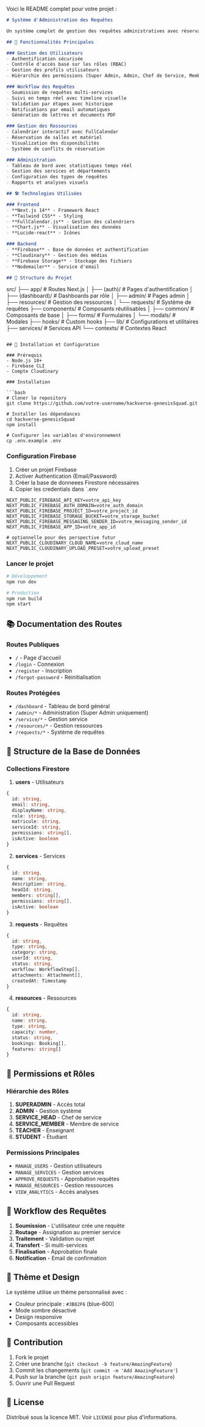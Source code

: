 Voici le README complet pour votre projet :

```markdown
# Système d'Administration des Requêtes

Un système complet de gestion des requêtes administratives avec réservation de ressources, développé avec Next.js et Firebase.

## 🚀 Fonctionnalités Principales

### Gestion des Utilisateurs
- Authentification sécurisée
- Contrôle d'accès basé sur les rôles (RBAC)
- Gestion des profils utilisateurs
- Hiérarchie des permissions (Super Admin, Admin, Chef de Service, Membre de Service, Enseignant, Étudiant)

### Workflow des Requêtes
- Soumission de requêtes multi-services
- Suivi en temps réel avec timeline visuelle
- Validation par étapes avec historique
- Notifications par email automatiques
- Génération de lettres et documents PDF

### Gestion des Ressources
- Calendrier interactif avec FullCalendar
- Réservation de salles et matériel
- Visualization des disponibilités
- Système de conflits de réservation

### Administration
- Tableau de bord avec statistiques temps réel
- Gestion des services et départements
- Configuration des types de requêtes
- Rapports et analyses visuels

## 🛠️ Technologies Utilisées

### Frontend
- **Next.js 14** - Framework React
- **Tailwind CSS** - Styling
- **FullCalendar.js** - Gestion des calendriers
- **Chart.js** - Visualisation des données
- **Lucide-react** - Icônes

### Backend
- **Firebase** - Base de données et authentification
- **Cloudinary** - Gestion des médias
- **Firebase Storage** - Stockage des fichiers
- **Nodemailer** - Service d'email

## 📁 Structure du Projet

```
src/
├── app/                    # Routes Next.js
│   ├── (auth)/            # Pages d'authentification
│   ├── (dashboard)/       # Dashboards par rôle
│   ├── admin/             # Pages admin
│   ├── resources/         # Gestion des ressources
│   └── requests/          # Système de requêtes
├── components/            # Composants réutilisables
│   ├── common/            # Composants de base
│   ├── forms/             # Formulaires
│   └── modals/            # Modales
├── hooks/                 # Custom hooks
├── lib/                   # Configurations et utilitaires
├── services/              # Services API
└── contexts/              # Contextes React
```

## 🚦 Installation et Configuration

### Prérequis
- Node.js 18+
- Firebase CLI
- Compte Cloudinary

### Installation

```bash
# Cloner le repository
git clone https://github.com/votre-username/hackverse-genesisSquad.git

# Installer les dépendances
cd hackverse-genesisSquad
npm install

# Configurer les variables d'environnement
cp .env.example .env
```

### Configuration Firebase

1. Créer un projet Firebase
2. Activer Authentication (Email/Password)
3. Créer la base de donneees Firestore nécessaires
4. Copier les credentials dans `.env

```env
NEXT_PUBLIC_FIREBASE_API_KEY=votre_api_key
NEXT_PUBLIC_FIREBASE_AUTH_DOMAIN=votre_auth_domain
NEXT_PUBLIC_FIREBASE_PROJECT_ID=votre_project_id
NEXT_PUBLIC_FIREBASE_STORAGE_BUCKET=votre_storage_bucket
NEXT_PUBLIC_FIREBASE_MESSAGING_SENDER_ID=votre_messaging_sender_id
NEXT_PUBLIC_FIREBASE_APP_ID=votre_app_id

# optionnelle pour des perspective futur
NEXT_PUBLIC_CLOUDINARY_CLOUD_NAME=votre_cloud_name
NEXT_PUBLIC_CLOUDINARY_UPLOAD_PRESET=votre_upload_preset
```

### Lancer le projet

```bash
# Développement
npm run dev

# Production
npm run build
npm start
```

## 📚 Documentation des Routes

### Routes Publiques
- `/` - Page d'accueil
- `/login` - Connexion
- `/register` - Inscription
- `/forgot-password` - Réinitialisation

### Routes Protégées
- `/dashboard` - Tableau de bord général
- `/admin/*` - Administration (Super Admin uniquement)
- `/service/*` - Gestion service 
- `/resources/*` - Gestion ressources
- `/requests/*` - Système de requêtes

## 💾 Structure de la Base de Données

### Collections Firestore

1. **users** - Utilisateurs
```typescript
{
  id: string,
  email: string,
  displayName: string,
  role: string,
  matricule: string,
  serviceId: string,
  permissions: string[],
  isActive: boolean
}
```

2. **services** - Services
```typescript
{
  id: string,
  name: string,
  description: string,
  headId: string,
  members: string[],
  permissions: string[],
  isActive: boolean
}
```

3. **requests** - Requêtes
```typescript
{
  id: string,
  type: string,
  category: string,
  userId: string,
  status: string,
  workflow: WorkflowStep[],
  attachments: Attachment[],
  createdAt: Timestamp
}
```

4. **resources** - Ressources
```typescript
{
  id: string,
  name: string,
  type: string,
  capacity: number,
  status: string,
  bookings: Booking[],
  features: string[]
}
```

## 🔐 Permissions et Rôles

### Hiérarchie des Rôles
1. **SUPERADMIN** - Accès total
2. **ADMIN** - Gestion système
3. **SERVICE_HEAD** - Chef de service
4. **SERVICE_MEMBER** - Membre de service
5. **TEACHER** - Enseignant
6. **STUDENT** - Étudiant

### Permissions Principales
- `MANAGE_USERS` - Gestion utilisateurs
- `MANAGE_SERVICES` - Gestion services
- `APPROVE_REQUESTS` - Approbation requêtes
- `MANAGE_RESOURCES` - Gestion ressources
- `VIEW_ANALYTICS` - Accès analyses

## 🔄 Workflow des Requêtes

1. **Soumission** - L'utilisateur crée une requête
2. **Routage** - Assignation au premier service
3. **Traitement** - Validation ou rejet
4. **Transfert** - Si multi-services
5. **Finalisation** - Approbation finale
6. **Notification** - Email de confirmation

## 🎨 Thème et Design

Le système utilise un thème personnalisé avec :
- Couleur principale : `#3B82F6` (blue-600)
- Mode sombre désactivé
- Design responsive
- Composants accessibles

## 🤝 Contribution

1. Fork le projet
2. Créer une branche (`git checkout -b feature/AmazingFeature`)
3. Commit les changements (`git commit -m 'Add AmazingFeature'`)
4. Push sur la branche (`git push origin feature/AmazingFeature`)
5. Ouvrir une Pull Request

## 📝 License

Distribué sous la licence MIT. Voir `LICENSE` pour plus d'informations.